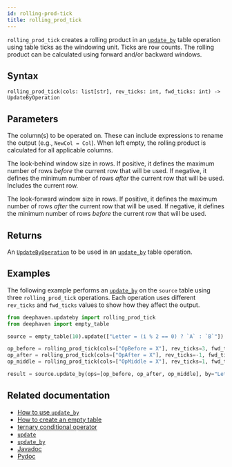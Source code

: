 ```yaml
---
id: rolling-prod-tick
title: rolling_prod_tick
---
```


`rolling_prod_tick` creates a rolling product in an [`update_by`](./updateBy.md) table operation using table ticks as the windowing unit. Ticks are row counts. The rolling product can be calculated using forward and/or backward windows.

## Syntax

```
rolling_prod_tick(cols: list[str], rev_ticks: int, fwd_ticks: int) -> UpdateByOperation
```

## Parameters

<ParamTable>
<Param name="cols" type="list[str]">

The column(s) to be operated on. These can include expressions to rename the output (e.g., `NewCol = Col`). When left empty, the rolling product is calculated for all applicable columns.

</Param>
<Param name="rev_ticks" type="int">

The look-behind window size in rows. If positive, it defines the maximum number of rows _before_ the current row that will be used. If negative, it defines the minimum number of rows _after_ the current row that will be used. Includes the current row.

</Param>
<Param name="fwd_ticks" type="int">

The look-forward window size in rows. If positive, it defines the maximum number of rows _after_ the current row that will be used. If negative, it defines the minimum number of rows _before_ the current row that will be used.

</Param>
</ParamTable>

## Returns

An [`UpdateByOperation`](./updateBy.md#parameters) to be used in an [`update_by`](./updateBy.md) table operation.

## Examples

The following example performs an [`update_by`](./updateBy.md) on the `source` table using three `rolling_prod_tick` operations. Each operation uses different `rev_ticks` and `fwd_ticks` values to show how they affect the output.

```python order=source,result
from deephaven.updateby import rolling_prod_tick
from deephaven import empty_table

source = empty_table(10).update(["Letter = (i % 2 == 0) ? `A` : `B`"]).update(["X = randomInt(0, 100)"])

op_before = rolling_prod_tick(cols=["OpBefore = X"], rev_ticks=3, fwd_ticks=-1)
op_after = rolling_prod_tick(cols=["OpAfter = X"], rev_ticks=-1, fwd_ticks=3)
op_middle = rolling_prod_tick(cols=["OpMiddle = X"], rev_ticks=1, fwd_ticks=1)

result = source.update_by(ops=[op_before, op_after, op_middle], by="Letter")
```

## Related documentation

- [How to use `update_by`](../../../how-to-guides/use-update-by.md)
- [How to create an empty table](../../../how-to-guides/empty-table.md)
- [ternary conditional operator](../../query-language/control-flow/ternary-if.md)
- [`update`](../select/update.md)
- [`update_by`](./updateBy.md)
- [Javadoc](<https://deephaven.io/core/javadoc/io/deephaven/api/updateby/UpdateByOperation.html#RollingProd(long,long,java.lang.String...)>)
- [Pydoc](https://deephaven.io/core/pydoc/code/deephaven.updateby.html#deephaven.updateby.rolling_prod_tick)
